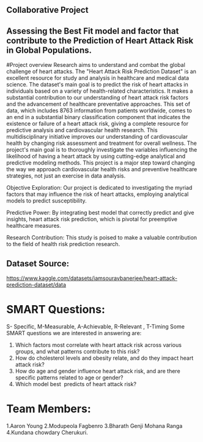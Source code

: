 ## Collaborative Project 
## Assessing the Best Fit model and factor that contribute to the Prediction of Heart Attack Risk in Global Populations.
#Project overview
Research aims to understand and combat the global challenge of heart attacks. The "Heart Attack Risk Prediction Dataset" is an excellent resource for study and analysis in healthcare and medical data science. The dataset's main goal is to predict the risk of heart attacks in individuals based on a variety of health-related characteristics. It makes a substantial contribution to our understanding of heart attack risk factors and the advancement of healthcare preventative approaches. This set of data, which includes 8763 information from patients worldwide, comes to an end in a substantial binary classification component that indicates the existence or failure of a heart attack risk, giving a complete resource for predictive analysis and cardiovascular health research. This multidisciplinary initiative improves our understanding of cardiovascular health by changing risk assessment and treatment for overall wellness.
The project's main goal is to thoroughly investigate the variables influencing the likelihood of having a heart attack by using cutting-edge analytical and predictive modeling methods. This project is a major step toward changing the way we approach cardiovascular health risks and preventive healthcare strategies, not just an exercise in data analysis.

Objective Exploration: Our project is dedicated to investigating the myriad factors that may influence the risk of heart attacks, employing analytical models to predict susceptibility.

Predictive Power: By integrating best model that correctly predict and give insights, heart attack risk prediction, which is pivotal for preemptive healthcare measures.

Research Contribution: This study is poised to make a valuable contribution to the field of health risk prediction research.

## Dataset Source:
https://www.kaggle.com/datasets/iamsouravbanerjee/heart-attack-prediction-dataset/data
# SMART  Questions:
S- Specific, M-Measurable, A-Achievable, R-Relevant , T-Timing Some SMART questions we are interested in answering are:
1. Which factors most correlate with heart attack risk across various groups, and what patterns contribute to this risk?
2. How do cholesterol levels and obesity relate, and do they impact heart attack risk?
3. How do age and gender influence heart attack risk, and are there specific patterns related to age or gender?
4. Which model best  predicts of heart attack risk?

# Team Members:
1.Aaron Young
2.Modupeola Fagbenro 
3.Bharath Genji Mohana Ranga 
4.Kundana chowdary Cherukuri.
